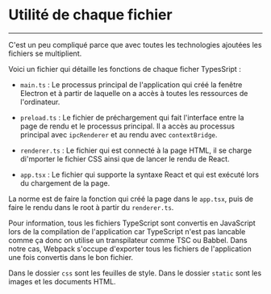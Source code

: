 # Utilité de chaque fichier

---

C'est un peu compliqué parce que avec toutes les technologies ajoutées les fichiers se multiplient.

Voici un fichier qui détaille les fonctions de chaque ficher TypesSript :

- `main.ts` : Le processus principal de l'application qui créé la fenêtre Electron et à partir de laquelle on a accès à toutes les ressources de l'ordinateur.


- `preload.ts` : Le fichier de préchargement qui fait l'interface entre la page de rendu et le processus principal. Il a accès au processus principal avec `ipcRenderer` et au rendu avec `contextBridge`.


- `renderer.ts` : Le fichier qui est connecté à la page HTML, il se charge di'mporter le fichier CSS ainsi que de lancer le rendu de React.


- `app.tsx` : Le fichier qui supporte la syntaxe React et qui est exécuté lors du chargement de la page.

La norme est de faire la fonction qui créé la page dans le `app.tsx`, puis de faire le rendu dans le root à partir du `renderer.ts`.


Pour information, tous les fichiers TypeScript sont convertis en JavaScript lors de la compilation de l'application car TypeScript n'est pas lancable comme ça donc on utilise un transpilateur comme TSC ou Babbel. Dans notre cas, Webpack s'occupe d'exporter tous les fichiers de l'application une fois convertis dans le bon fichier.

Dans le dossier `css` sont les feuilles de style.
Dans le dossier `static` sont les images et les documents HTML.